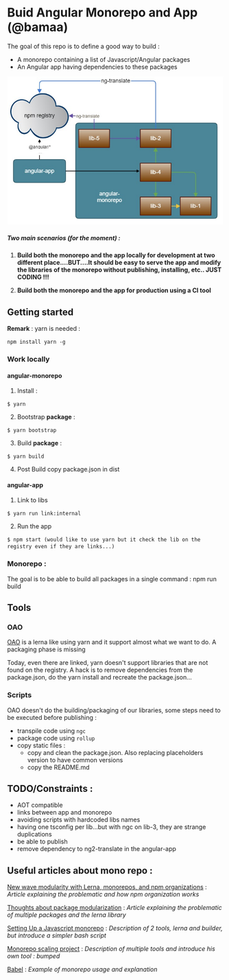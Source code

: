 # Buid Angular Monorepo and App (@bamaa)

The goal of this repo is to define a good way to build :
* A monorepo containing a list of Javascript/Angular packages
* An Angular app having dependencies to these packages

![dependencies](https://raw.githubusercontent.com/jogelin/build-angular-monorepo-and-app/master/doc/dependencies.jpg)

##### Two main scenarios (for the moment) :
1. **Build both the monorepo and the app locally for development at two different place....BUT....It should be easy to serve the app and modify the libraries of the monorepo without publishing, installing, etc.. JUST CODING !!!**

2. **Build both the monorepo and the app for production using a CI tool**

## Getting started
**Remark** : yarn is needed :
```
npm install yarn -g
```

### Work locally
#### angular-monorepo
1. Install :
```
$ yarn
```
2. Bootstrap **package** :
```
$ yarn bootstrap
```
3. Build **package** :
```
$ yarn build
```
4. Post Build copy package.json in dist

#### angular-app
1. Link to libs
```
$ yarn run link:internal
```
2. Run the app
```
$ npm start (would like to use yarn but it check the lib on the registry even if they are links...)
```

### Monorepo :
The goal is to be able to build all packages in a single command : npm run build

## Tools

### OAO
[OAO](https://github.com/guigrpa/oao) is a lerna like using yarn and it support almost what we want to do. A packaging phase is missing

Today, even there are linked, yarn doesn't support libraries that are not found on the registry. A hack is to remove dependencies from the package.json, do the yarn install and recreate the package.json...

### Scripts
OAO doesn't do the building/packaging of our libraries, some steps need to be executed before publishing :
* transpile code using `ngc`
* package code using `rollup`
* copy static files :
  * copy and clean the package.json. Also replacing placeholders version to have common versions
  * copy the README.md

## TODO/Constraints :
* AOT compatible
* links between app and monorepo
* avoiding scripts with hardcoded libs names
* having one tsconfig per lib...but with ngc on lib-3, they are strange duplications
* be able to publish
* remove dependency to ng2-translate in the angular-app

## Useful articles about mono repo :

[New wave modularity with Lerna, monorepos, and npm organizations](http://www.macwright.org/2016/07/08/lerna-npm-organizations-new-wave-modularity.html)
: *Article explaining the problematic and how npm organization works*

[Thoughts about package modularization](https://medium.com/@jonathanewerner/thoughts-about-package-modularization-d9631f7a41f1#.y0csdtrwv)
: *Article explaining the problematic of multiple packages and the lerna library*

[Setting Up a Javascript monorepo](http://staltz.com/setting-up-a-javascript-monorepo.html)
: *Description of 2 tools, lerna and builder, but introduce a simpler bash script*

[Monorepo scaling project](https://kikobeats.com/monorepo/)
: *Description of multiple tools and introduce his own tool : bumped*

[Babel](https://github.com/babel/babel)
: *Example of monorepo usage and explanation*
